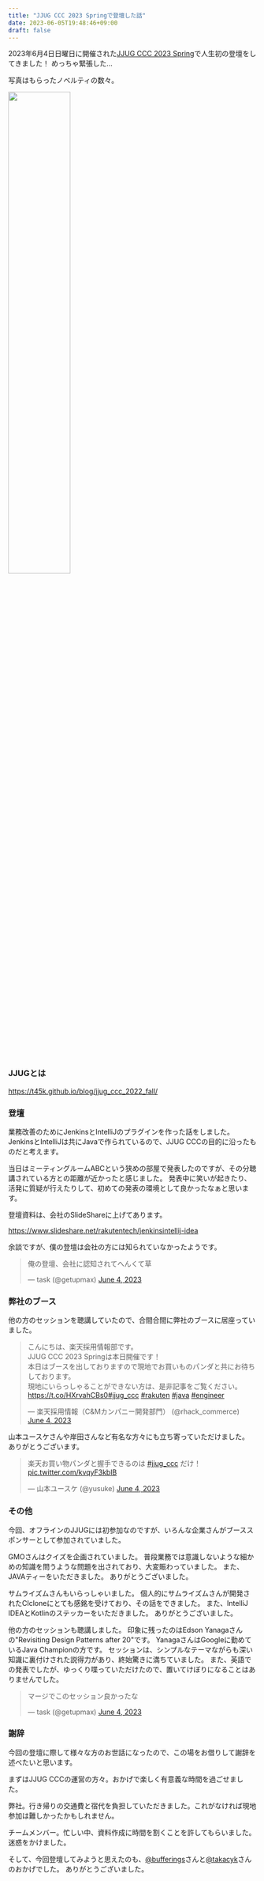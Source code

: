 ```yaml
---
title: "JJUG CCC 2023 Springで登壇した話"
date: 2023-06-05T19:48:46+09:00
draft: false
---
```


2023年6月4日日曜日に開催された[JJUG CCC 2023 Spring](https://sessionize.com/api/v2/y7inyq6y/view/GridSmart)で人生初の登壇をしてきました！
めっちゃ緊張した...

写真はもらったノベルティの数々。

<img src="/img/blog/jjug_ccc_2023_spring.jpg" height="50%" width="50%">

### JJUGとは

https://t45k.github.io/blog/jjug_ccc_2022_fall/

### 登壇

業務改善のためにJenkinsとIntelliJのプラグインを作った話をしました。
JenkinsとIntelliJは共にJavaで作られているので、JJUG CCCの目的に沿ったものだと考えます。

当日はミーティングルームABCという狭めの部屋で発表したのですが、その分聴講されている方との距離が近かったと感じました。
発表中に笑いが起きたり、活発に質疑が行えたりして、初めての発表の環境として良かったなぁと思います。

登壇資料は、会社のSlideShareに上げてあります。

https://www.slideshare.net/rakutentech/jenkinsintellij-idea

余談ですが、僕の登壇は会社の方には知られていなかったようです。

<blockquote class="twitter-tweet"><p lang="ja" dir="ltr">俺の登壇、会社に認知されてへんくて草</p>&mdash; task (@getupmax) <a href="https://twitter.com/getupmax/status/1665175461436215297?ref_src=twsrc%5Etfw">June 4, 2023</a></blockquote> <script async src="https://platform.twitter.com/widgets.js" charset="utf-8"></script>

### 弊社のブース

他の方のセッションを聴講していたので、合間合間に弊社のブースに居座っていました。

<blockquote class="twitter-tweet"><p lang="ja" dir="ltr">こんにちは、楽天採用情報部です。<br>JJUG CCC 2023 Springは本日開催です！<br>本日はブースを出しておりますので現地でお買いものパンダと共にお待ちしております。<br>現地にいらっしゃることができない方は、是非記事をご覧ください。<br> <a href="https://t.co/HXrvahCBs0">https://t.co/HXrvahCBs0</a><a href="https://twitter.com/hashtag/jjug_ccc?src=hash&amp;ref_src=twsrc%5Etfw">#jjug_ccc</a> <a href="https://twitter.com/hashtag/rakuten?src=hash&amp;ref_src=twsrc%5Etfw">#rakuten</a> <a href="https://twitter.com/hashtag/java?src=hash&amp;ref_src=twsrc%5Etfw">#java</a> <a href="https://twitter.com/hashtag/engineer?src=hash&amp;ref_src=twsrc%5Etfw">#engineer</a></p>&mdash; 楽天採用情報（C&amp;Mカンパニー開発部門） (@rhack_commerce) <a href="https://twitter.com/rhack_commerce/status/1665156452988882944?ref_src=twsrc%5Etfw">June 4, 2023</a></blockquote> <script async src="https://platform.twitter.com/widgets.js" charset="utf-8"></script>

山本ユースケさんや岸田さんなど有名な方々にも立ち寄っていただけました。
ありがとうございます。

<blockquote class="twitter-tweet"><p lang="ja" dir="ltr">楽天お買い物パンダと握手できるのは <a href="https://twitter.com/hashtag/jjug_ccc?src=hash&amp;ref_src=twsrc%5Etfw">#jjug_ccc</a> だけ！ <a href="https://t.co/kvqyF3kblB">pic.twitter.com/kvqyF3kblB</a></p>&mdash; 山本ユースケ (@yusuke) <a href="https://twitter.com/yusuke/status/1665236778679250944?ref_src=twsrc%5Etfw">June 4, 2023</a></blockquote> <script async src="https://platform.twitter.com/widgets.js" charset="utf-8"></script>

### その他

今回、オフラインのJJUGには初参加なのですが、いろんな企業さんがブーススポンサーとして参加されていました。

GMOさんはクイズを企画されていました。
普段業務では意識しないような細かめの知識を問うような問題を出されており、大変賑わっていました。
また、JAVAティーをいただきました。
ありがとうございました。

サムライズムさんもいらっしゃいました。
個人的にサムライズムさんが開発されたCIcloneにとても感銘を受けており、その話をできました。
また、IntelliJ IDEAとKotlinのステッカーをいただきました。
ありがとうございました。

他の方のセッションも聴講しました。
印象に残ったのはEdson Yanagaさんの"Revisiting Design Patterns after 20"です。
YanagaさんはGoogleに勤めているJava Championの方です。
セッションは、シンプルなテーマながらも深い知識に裏付けされた説得力があり、終始驚きに満ちていました。
また、英語での発表でしたが、ゆっくり喋っていただけたので、置いてけぼりになることはありませんでした。

<blockquote class="twitter-tweet"><p lang="ja" dir="ltr">マージでこのセッション良かったな</p>&mdash; task (@getupmax) <a href="https://twitter.com/getupmax/status/1665283888728641537?ref_src=twsrc%5Etfw">June 4, 2023</a></blockquote> <script async src="https://platform.twitter.com/widgets.js" charset="utf-8"></script>

### 謝辞

今回の登壇に際して様々な方のお世話になったので、この場をお借りして謝辞を述べたいと思います。

まずはJJUG CCCの運営の方々。おかげで楽しく有意義な時間を過ごせました。

弊社。行き帰りの交通費と宿代を負担していただきました。これがなければ現地参加は難しかったかもしれません。

チームメンバー。忙しい中、資料作成に時間を割くことを許してもらいました。迷惑をかけました。

そして、今回登壇してみようと思えたのも、[@bufferings](https://twitter.com/bufferings)さんと[@takacyk](https://twitter.com/takacyk)さんのおかげでした。
ありがとうございました。
